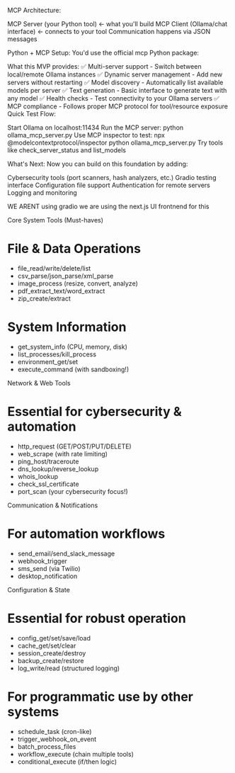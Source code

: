 
MCP Architecture:

MCP Server (your Python tool) ← what you'll build
MCP Client (Ollama/chat interface) ← connects to your tool
Communication happens via JSON messages

Python + MCP Setup:
You'd use the official mcp Python package:


What this MVP provides:
✅ Multi-server support - Switch between local/remote Ollama instances
✅ Dynamic server management - Add new servers without restarting
✅ Model discovery - Automatically list available models per server
✅ Text generation - Basic interface to generate text with any model
✅ Health checks - Test connectivity to your Ollama servers
✅ MCP compliance - Follows proper MCP protocol for tool/resource exposure
Quick Test Flow:

Start Ollama on localhost:11434
Run the MCP server: python ollama_mcp_server.py
Use MCP inspector to test: npx @modelcontextprotocol/inspector python ollama_mcp_server.py
Try tools like check_server_status and list_models

What's Next:
Now you can build on this foundation by adding:

Cybersecurity tools (port scanners, hash analyzers, etc.)
Gradio testing interface
Configuration file support
Authentication for remote servers
Logging and monitoring

WE ARENT using gradio we are using the next.js UI frontnend for this  

Core System Tools (Must-haves)

# File & Data Operations
- file_read/write/delete/list
- csv_parse/json_parse/xml_parse  
- image_process (resize, convert, analyze)
- pdf_extract_text/word_extract
- zip_create/extract

# System Information
- get_system_info (CPU, memory, disk)
- list_processes/kill_process
- environment_get/set
- execute_command (with sandboxing!)


Network & Web Tools

# Essential for cybersecurity & automation
- http_request (GET/POST/PUT/DELETE)
- web_scrape (with rate limiting)  
- ping_host/traceroute
- dns_lookup/reverse_lookup
- whois_lookup
- check_ssl_certificate
- port_scan (your cybersecurity focus!)

Communication & Notifications

# For automation workflows  
- send_email/send_slack_message
- webhook_trigger
- sms_send (via Twilio)
- desktop_notification

Configuration & State

# Essential for robust operation
- config_get/set/save/load
- cache_get/set/clear  
- session_create/destroy
- backup_create/restore
- log_write/read (structured logging)

# For programmatic use by other systems
- schedule_task (cron-like)
- trigger_webhook_on_event
- batch_process_files
- workflow_execute (chain multiple tools)
- conditional_execute (if/then logic)





